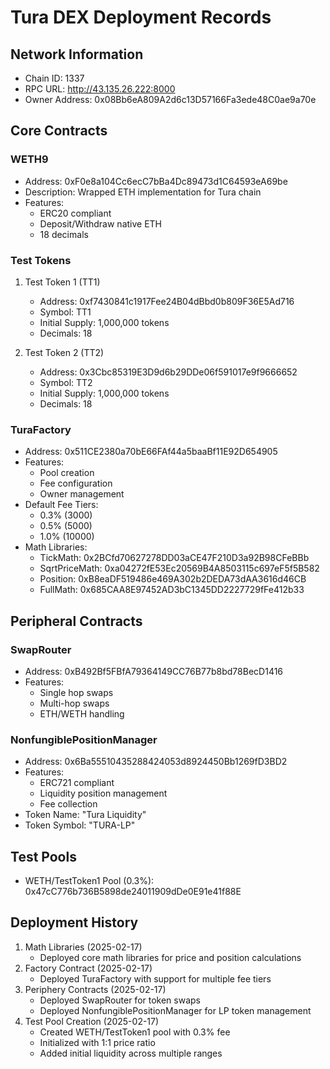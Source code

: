 # Tura DEX Deployment Records

## Network Information
- Chain ID: 1337
- RPC URL: http://43.135.26.222:8000
- Owner Address: 0x08Bb6eA809A2d6c13D57166Fa3ede48C0ae9a70e

## Core Contracts

### WETH9
- Address: 0xF0e8a104Cc6ecC7bBa4Dc89473d1C64593eA69be
- Description: Wrapped ETH implementation for Tura chain
- Features:
  * ERC20 compliant
  * Deposit/Withdraw native ETH
  * 18 decimals

### Test Tokens
1. Test Token 1 (TT1)
   - Address: 0xf7430841c1917Fee24B04dBbd0b809F36E5Ad716
   - Symbol: TT1
   - Initial Supply: 1,000,000 tokens
   - Decimals: 18

2. Test Token 2 (TT2)
   - Address: 0x3Cbc85319E3D9d6b29DDe06f591017e9f9666652
   - Symbol: TT2
   - Initial Supply: 1,000,000 tokens
   - Decimals: 18

### TuraFactory
- Address: 0x511CE2380a70bE66FAf44a5baaBf11E92D654905
- Features:
  * Pool creation
  * Fee configuration
  * Owner management
- Default Fee Tiers:
  * 0.3% (3000)
  * 0.5% (5000)
  * 1.0% (10000)
- Math Libraries:
  * TickMath: 0x2BCfd70627278DD03aCE47F210D3a92B98CFeBBb
  * SqrtPriceMath: 0xa04272fE53Ec20569B4A8503115c697eF5f5B582
  * Position: 0xB8eaDF519486e469A302b2DEDA73dAA3616d46CB
  * FullMath: 0x685CAA8E97452AD3bC1345DD2227729fFe412b33

## Peripheral Contracts

### SwapRouter
- Address: 0xB492Bf5FBfA79364149CC76B77b8bd78BecD1416
- Features:
  * Single hop swaps
  * Multi-hop swaps
  * ETH/WETH handling

### NonfungiblePositionManager
- Address: 0x6Ba55510435288424053d8924450Bb1269fD3BD2
- Features:
  * ERC721 compliant
  * Liquidity position management
  * Fee collection
- Token Name: "Tura Liquidity"
- Token Symbol: "TURA-LP"

## Test Pools
- WETH/TestToken1 Pool (0.3%): 0x47cC776b736B5898de24011909dDe0E91e41f88E

## Deployment History
1. Math Libraries (2025-02-17)
   - Deployed core math libraries for price and position calculations
2. Factory Contract (2025-02-17)
   - Deployed TuraFactory with support for multiple fee tiers
3. Periphery Contracts (2025-02-17)
   - Deployed SwapRouter for token swaps
   - Deployed NonfungiblePositionManager for LP token management
4. Test Pool Creation (2025-02-17)
   - Created WETH/TestToken1 pool with 0.3% fee
   - Initialized with 1:1 price ratio
   - Added initial liquidity across multiple ranges
